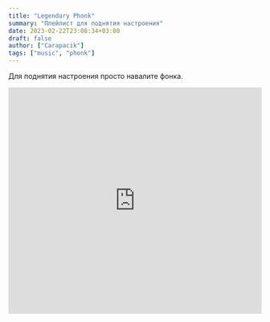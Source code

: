 ```yaml
---
title: "Legendary Phonk"
summary: "Плейлист для поднятия настроения"
date: 2023-02-22T23:08:34+03:00
draft: false
author: ["Carapacik"]
tags: ["music", "phonk"]
---
```

Для поднятия настроения просто навалите фонка.

<iframe frameborder="0" style="border:none;width:100%;height:450px;" width="100%" height="400" src="https://music.yandex.ru/iframe/playlist/carapacik/1008">Слушайте <a href='https://music.yandex.ru/users/carapacik/playlists/1008'>Legendxry Phonk</a> — <a href='https://music.yandex.ru/users/carapacik'>Carapacik</a> на Яндекс Музыке</iframe>
